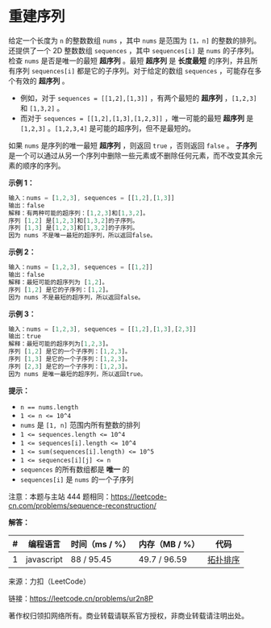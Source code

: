 # 重建序列

给定一个长度为 `n` 的整数数组 `nums` ，其中 `nums` 是范围为 `[1，n]` 的整数的排列。还提供了一个 2D 整数数组 `sequences` ，其中 `sequences[i]` 是 `nums` 的子序列。
检查 `nums` 是否是唯一的最短 **超序列** 。最短 **超序列** 是 **长度最短** 的序列，并且所有序列 `sequences[i]` 都是它的子序列。对于给定的数组 `sequences` ，可能存在多个有效的 **超序列** 。

- 例如，对于 `sequences = [[1,2],[1,3]]` ，有两个最短的 **超序列** ，`[1,2,3]` 和 `[1,3,2]` 。
- 而对于 `sequences = [[1,2],[1,3],[1,2,3]]` ，唯一可能的最短 **超序列** 是 `[1,2,3]` 。`[1,2,3,4]` 是可能的超序列，但不是最短的。

如果 `nums` 是序列的唯一最短 **超序列** ，则返回 `true` ，否则返回 `false` 。
**子序列** 是一个可以通过从另一个序列中删除一些元素或不删除任何元素，而不改变其余元素的顺序的序列。

**示例 1：**

``` javascript
输入：nums = [1,2,3], sequences = [[1,2],[1,3]]
输出：false
解释：有两种可能的超序列：[1,2,3]和[1,3,2]。
序列 [1,2] 是[1,2,3]和[1,3,2]的子序列。
序列 [1,3] 是[1,2,3]和[1,3,2]的子序列。
因为 nums 不是唯一最短的超序列，所以返回false。
```

**示例 2：**

``` javascript
输入：nums = [1,2,3], sequences = [[1,2]]
输出：false
解释：最短可能的超序列为 [1,2]。
序列 [1,2] 是它的子序列：[1,2]。
因为 nums 不是最短的超序列，所以返回false。
```

**示例 3：**

``` javascript
输入：nums = [1,2,3], sequences = [[1,2],[1,3],[2,3]]
输出：true
解释：最短可能的超序列为[1,2,3]。
序列 [1,2] 是它的一个子序列：[1,2,3]。
序列 [1,3] 是它的一个子序列：[1,2,3]。
序列 [2,3] 是它的一个子序列：[1,2,3]。
因为 nums 是唯一最短的超序列，所以返回true。
```

**提示：**

- `n == nums.length`
- `1 <= n <= 10^4`
- `nums` 是 `[1, n]` 范围内所有整数的排列
- `1 <= sequences.length <= 10^4`
- `1 <= sequences[i].length <= 10^4`
- `1 <= sum(sequences[i].length) <= 10^5`
- `1 <= sequences[i][j] <= n`
- `sequences` 的所有数组都是 **唯一** 的
- `sequences[i]` 是 `nums` 的一个子序列

注意：本题与主站 444 题相同：https://leetcode-cn.com/problems/sequence-reconstruction/

**解答：**

**#**|**编程语言**|**时间（ms / %）**|**内存（MB / %）**|**代码**
--|--|--|--|--
1|javascript|88 / 95.45|49.7 / 96.59|[拓扑排序](./javascript/ac_v1.js)

来源：力扣（LeetCode）

链接：https://leetcode.cn/problems/ur2n8P

著作权归领扣网络所有。商业转载请联系官方授权，非商业转载请注明出处。
